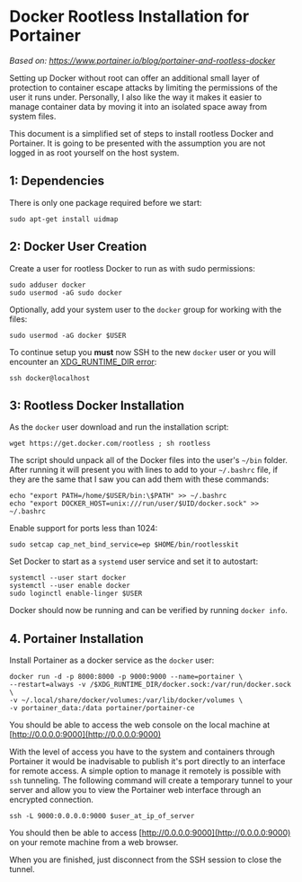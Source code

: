 # Docker Rootless Installation for Portainer

*Based on: https://www.portainer.io/blog/portainer-and-rootless-docker*

Setting up Docker without root can offer an additional small layer of protection
to container escape attacks by limiting the permissions of the user it runs 
under. Personally, I also like the way it makes it easier to manage container
data by moving it into an isolated space away from system files.

This document is a simplified set of steps to install rootless Docker and 
Portainer. It is going to be presented with the assumption you are not logged in
as root yourself on the host system.

## 1: Dependencies 

There is only one package required before we start:

	sudo apt-get install uidmap

## 2: Docker User Creation

Create a user for rootless Docker to run as with sudo permissions:

	sudo adduser docker
	sudo usermod -aG sudo docker

Optionally, add your system user to the `docker` group for working with the 
files:

	sudo usermod -aG docker $USER

To continue setup you **must** now SSH to the new `docker` user or you will
encounter an [XDG_RUNTIME_DIR error](https://github.com/docker/docs/issues/14491):

	ssh docker@localhost

## 3: Rootless Docker Installation

As the `docker` user download and run the installation script:

	wget https://get.docker.com/rootless ; sh rootless

The script should unpack all of the Docker files into the user's `~/bin` folder.
After running it will present you with lines to add to your `~/.bashrc` file,
if they are the same that I saw you can add them with these commands:

	echo "export PATH=/home/$USER/bin:\$PATH" >> ~/.bashrc
	echo "export DOCKER_HOST=unix:///run/user/$UID/docker.sock" >> ~/.bashrc

Enable support for ports less than 1024:

	sudo setcap cap_net_bind_service=ep $HOME/bin/rootlesskit

Set Docker to start as a `systemd` user service and set it to autostart:

	systemctl --user start docker
	systemctl --user enable docker
	sudo loginctl enable-linger $USER

Docker should now be running and can be verified by running  `docker info`.

## 4. Portainer Installation

Install Portainer as a docker service as the `docker` user:

	docker run -d -p 8000:8000 -p 9000:9000 --name=portainer \
	--restart=always -v /$XDG_RUNTIME_DIR/docker.sock:/var/run/docker.sock \
	-v ~/.local/share/docker/volumes:/var/lib/docker/volumes \
	-v portainer_data:/data portainer/portainer-ce

You should be able to access the web console on the local machine at 
[http://0.0.0.0:9000](http://0.0.0.0:9000)

With the level of access you have to the system and containers through Portainer
it would be inadvisable to publish it's port directly to an interface for
remote access. A simple option to manage it remotely is possible with `ssh` 
tunneling. The following command will create a temporary tunnel to your server
and allow you to view the Portainer web interface through an encrypted 
connection.

	ssh -L 9000:0.0.0.0:9000 $user_at_ip_of_server

You should then be able to access [http://0.0.0.0:9000](http://0.0.0.0:9000) on
your remote machine from a web browser.

When you are finished, just disconnect from the SSH session to close the tunnel.
